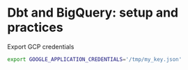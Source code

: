 # Dbt and BigQuery: setup and practices


Export GCP credentials
```bash
export GOOGLE_APPLICATION_CREDENTIALS='/tmp/my_key.json'
```